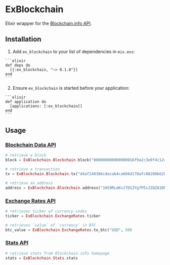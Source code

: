 # ExBlockchain

Elixir wrapper for the [Blockchain.info API](https://blockchain.info/api).


## Installation

  1. Add `ex_blockchain` to your list of dependencies in `mix.exs`:

    ```elixir
    def deps do
      [{:ex_blockchain, "~> 0.1.0"}]
    end
    ```

  2. Ensure `ex_blockchain` is started before your application:

    ```elixir
    def application do
      [applications: [:ex_blockchain]]
    end
    ```

## Usage

### [Blockchain Data API](https://blockchain.info/api/blockchain_api)

```elixir
# retrieve a block
block = ExBlockchain.Blockchain.block("000000000000000016f9a2c3e0f4c1245ff24856a79c34806969f5084f410680")
```

```elixir
# retrieve a transaction
tx = ExBlockchain.Blockchain.tx("d4af240386cdacab4ca666d178afc88280b620ae308ae8d2585e9ab8fc664a94")
```

```elixir
# retrieve an address
address = ExBlockchain.Blockchain.address("1HS9RLmKvJ7D1ZYgfPExJZQZA1DMU3DEVd")
```

### [Exchange Rates API](https://blockchain.info/api/exchange_rates_api)

```elixir
# retrieves ticker of currency codes
ticker = ExBlockchain.ExchangeRates.ticker
```

```elixir
# retrieves `value` of `currency` in BTC
btc_value = ExBlockchain.ExchangeRates.to_btc("USD", 50)
```

### [Stats API](https://blockchain.info/api/charts_api)

```elixir
# retrieve stats from Blockchain.info homepage
stats = ExBlockchain.Stats.stats
```
